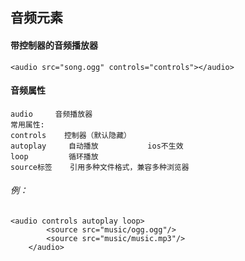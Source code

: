 ## 音频元素
#### 带控制器的音频播放器
```
<audio src="song.ogg" controls="controls"></audio>
```
#### 音频属性
```
audio     音频播放器
常用属性:
controls    控制器（默认隐藏）
autoplay     自动播放           ios不生效
loop         循环播放
source标签    引用多种文件格式，兼容多种浏览器
```
###### 例：
```
<audio controls autoplay loop>
		<source src="music/ogg.ogg"/>
		<source src="music/music.mp3"/>
	</audio>
```